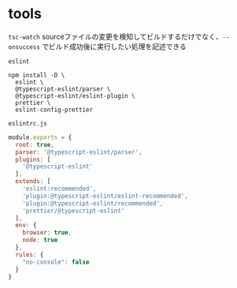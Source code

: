 # tools

`tsc-watch`
sourceファイルの変更を検知してビルドするだけでなく、`--onsuccess`
でビルド成功後に実行したい処理を記述できる

`eslint`

```shell
npm install -D \
  eslint \
  @typescript-eslint/parser \
  @typescript-eslint/eslint-plugin \
  prettier \
  eslint-config-prettier
```

`eslintrc.js`

```js
module.exports = {
  root: true,
  parser: '@typescript-eslint/parser',
  plugins: [
    '@typescript-eslint'
  ],
  extends: [
    'eslint:recommended',
    'plugin:@typescript-eslint/eslint-recommended',
    'plugin:@typescript-eslint/recommended',
    'prettier/@typescript-eslint'
  ],
  env: {
    browser: true,
    node: true
  },
  rules: {
    "no-console": false
  }
}
```
